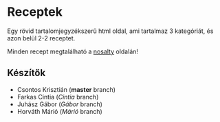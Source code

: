 # Receptek

Egy rövid tartalomjegyzékszerű html oldal, ami tartalmaz 3 kategóriát, és azon belül 2-2 receptet.

Minden recept megtalálható a [nosalty](https://www.nosalty.hu/) oldalán!

## Készítők
* Csontos Krisztián (**master** branch)
* Farkas Cintia (*Cintia* branch)
* Juhász Gábor (*Gábor* branch)
* Horváth Márió (*Márió* branch)
